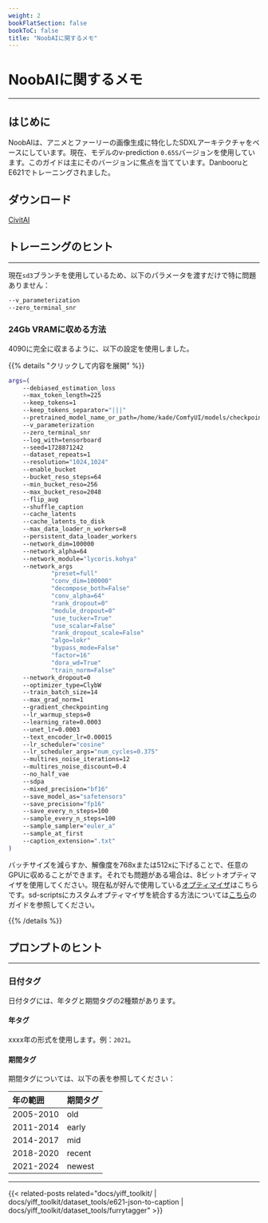 ```yaml
---
weight: 2
bookFlatSection: false
bookToC: false
title: "NoobAIに関するメモ"
---
```


<!--markdownlint-disable MD025 -->

# NoobAIに関するメモ

---

## はじめに

NoobAIは、アニメとファーリーの画像生成に特化したSDXLアーキテクチャをベースにしています。現在、モデルのv-prediction `0.65S`バージョンを使用しています。このガイドは主にそのバージョンに焦点を当てています。DanbooruとE621でトレーニングされました。

## ダウンロード

[CivitAI](https://civitai.com/models/833294?modelVersionId=1093948)

## トレーニングのヒント

---

現在`sd3`ブランチを使用しているため、以下のパラメータを渡すだけで特に問題ありません：

```bash
--v_parameterization
--zero_terminal_snr
```

### 24Gb VRAMに収める方法

4090に完全に収まるように、以下の設定を使用しました。

{{% details "クリックして内容を展開"  %}}

```bash
args=(
    --debiased_estimation_loss
    --max_token_length=225
    --keep_tokens=1
    --keep_tokens_separator="|||"
    --pretrained_model_name_or_path=/home/kade/ComfyUI/models/checkpoints/noobaiXLVpredv06.safetensors
    --v_parameterization
    --zero_terminal_snr
    --log_with=tensorboard
    --seed=1728871242
    --dataset_repeats=1
    --resolution="1024,1024"
    --enable_bucket
    --bucket_reso_steps=64
    --min_bucket_reso=256
    --max_bucket_reso=2048
    --flip_aug
    --shuffle_caption
    --cache_latents
    --cache_latents_to_disk
    --max_data_loader_n_workers=8
    --persistent_data_loader_workers
    --network_dim=100000
    --network_alpha=64
    --network_module="lycoris.kohya"
    --network_args
            "preset=full"
            "conv_dim=100000"
            "decompose_both=False"
            "conv_alpha=64"
            "rank_dropout=0"
            "module_dropout=0"
            "use_tucker=True"
            "use_scalar=False"
            "rank_dropout_scale=False"
            "algo=lokr"
            "bypass_mode=False"
            "factor=16"
            "dora_wd=True"
            "train_norm=False"
    --network_dropout=0
    --optimizer_type=ClybW
    --train_batch_size=14
    --max_grad_norm=1
    --gradient_checkpointing
    --lr_warmup_steps=0
    --learning_rate=0.0003
    --unet_lr=0.0003
    --text_encoder_lr=0.00015
    --lr_scheduler="cosine"
    --lr_scheduler_args="num_cycles=0.375"
    --multires_noise_iterations=12
    --multires_noise_discount=0.4
    --no_half_vae
    --sdpa
    --mixed_precision="bf16"
    --save_model_as="safetensors"
    --save_precision="fp16"
    --save_every_n_steps=100
    --sample_every_n_steps=100
    --sample_sampler="euler_a"
    --sample_at_first
    --caption_extension=".txt"
)
```

バッチサイズを減らすか、解像度を768xまたは512xに下げることで、任意のGPUに収めることができます。それでも問題がある場合は、8ビットオプティマイザを使用してください。現在私が好んで使用している[オプティマイザ](https://github.com/ka-de/sd-scripts/blob/dev/library/optimizers/clybius.py)はこちらです。sd-scriptsにカスタムオプティマイザを統合する方法については[こちら](/docs/yiff_toolkit/lora_training/Add-Custom-Optimizers/)のガイドを参照してください。

{{% /details %}}

<!--

### 細かい点

{{% details "クリックして内容を展開" %}}

この警告は単なる情報メッセージにすべきです：

```diff
diff --git a/library/sd3_train_utils.py b/library/sd3_train_utils.py
index 38f3c25..c9951a1 100644
--- a/library/sd3_train_utils.py
+++ b/library/sd3_train_utils.py
@@ -290,7 +290,7 @@ def add_sd3_training_arguments(parser: argparse.ArgumentParser):
 def verify_sdxl_training_args(args: argparse.Namespace, supportTextEncoderCaching: bool = True):
     assert not args.v2, "v2 cannot be enabled in SDXL training / SDXL学習ではv2を有効にすることはできません"
     if args.v_parameterization:
-        logger.warning("v_parameterization will be unexpected / SDXL学習ではv_parameterizationは想定外の動作になります")
+        logger.info("v_parameterization is enabled / v_parameterizationが有効になりました")

     if args.clip_skip is not None:
         logger.warning("clip_skip will be unexpected / SDXL学習ではclip_skipは動作しません")
diff --git a/library/sdxl_train_util.py b/library/sdxl_train_util.py
index dc3887c..dc883aa 100644
--- a/library/sdxl_train_util.py
+++ b/library/sdxl_train_util.py
@@ -345,7 +345,7 @@ def add_sdxl_training_arguments(parser: argparse.ArgumentParser, support_text_en
 def verify_sdxl_training_args(args: argparse.Namespace, supportTextEncoderCaching: bool = True):
     assert not args.v2, "v2 cannot be enabled in SDXL training / SDXL学習ではv2を有効にすることはできません"
     if args.v_parameterization:
-        logger.warning("v_parameterization will be unexpected / SDXL学習ではv_parameterizationは想定外の動作になります")
+        logger.info("v_parameterization is enabled / v_parameterizationが有効になりました")

     if args.clip_skip is not None:
         logger.warning("clip_skip will be unexpected / SDXL学習ではclip_skipは動作しません")
```

この時点で誰もが読んだ研究論文へのリンクの代わりに、この情報を表示するだけでもよいでしょう：

```diff
diff --git a/library/custom_train_functions.py b/library/custom_train_functions.py
index faf4430..818056c 100644
--- a/library/custom_train_functions.py
+++ b/library/custom_train_functions.py
@@ -27,7 +27,7 @@ def prepare_scheduler_for_custom_training(noise_scheduler, device):

 def fix_noise_scheduler_betas_for_zero_terminal_snr(noise_scheduler):
     # fix beta: zero terminal SNR
-    logger.info(f"fix noise scheduler betas: https://arxiv.org/abs/2305.08891")
+    logger.info(f"zero terminal SNR enabled. / ゼロ終端SNR有効化")

     def enforce_zero_terminal_snr(betas):
         # Convert betas to alphas_bar_sqrt
```

最後に、ここに改行がある理由がわかりません：

```diff
diff --git a/library/train_util.py b/library/train_util.py
index 1aca021..4afcfc3 100644
--- a/library/train_util.py
+++ b/library/train_util.py
@@ -6078,7 +6078,6 @@ def sample_images_common(
             if steps % args.sample_every_n_steps != 0 or epoch is not None:  # steps is not divisible or end of epoch
                 return

-    logger.info("")
     logger.info(f"generating sample images at step / サンプル画像生成 ステップ: {steps}")
     if not os.path.isfile(args.sample_prompts):
         logger.error(f"No prompt file / プロンプトファイルがありません: {args.sample_prompts}")
```

{{% /details %}}
-->

## プロンプトのヒント

---

### 日付タグ

日付タグには、年タグと期間タグの2種類があります。

#### 年タグ

xxxx年の形式を使用します。例：`2021`。

#### 期間タグ

期間タグについては、以下の表を参照してください：

| **年の範囲** | **期間タグ** |
|:------------|:-------------|
| 2005-2010  | old         |
| 2011-2014  | early       |
| 2014-2017  | mid         |
| 2018-2020  | recent      |
| 2021-2024  | newest      |

---

{{< related-posts related="docs/yiff_toolkit/ | docs/yiff_toolkit/dataset_tools/e621-json-to-caption | docs/yiff_toolkit/dataset_tools/furrytagger" >}}
